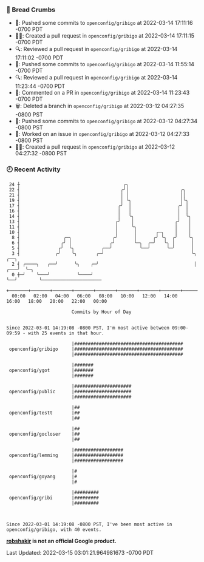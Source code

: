 ### 🍞 Bread Crumbs

 * 🚢: Pushed some commits to `openconfig/gribigo` at 2022-03-14 17:11:16 -0700 PDT
 * ✍🏼: Created a pull request in `openconfig/gribigo` at 2022-03-14 17:11:15 -0700 PDT
 * 🔍: Reviewed a pull request in  `openconfig/gribigo` at 2022-03-14 17:11:02 -0700 PDT
 * 🚢: Pushed some commits to `openconfig/gribigo` at 2022-03-14 11:55:14 -0700 PDT
 * 🔍: Reviewed a pull request in  `openconfig/gribigo` at 2022-03-14 11:23:44 -0700 PDT
 * 💬: Commented on a PR in  `openconfig/gribigo` at 2022-03-14 11:23:43 -0700 PDT
 * 🗑: Deleted a branch in `openconfig/gribigo` at 2022-03-12 04:27:35 -0800 PST
 * 🚢: Pushed some commits to `openconfig/gribigo` at 2022-03-12 04:27:34 -0800 PST
 * 👀: Worked on an issue in `openconfig/gribigo` at 2022-03-12 04:27:33 -0800 PST
 * ✍🏼: Created a pull request in `openconfig/gribigo` at 2022-03-12 04:27:32 -0800 PST

### 🕘 Recent Activity
```
 24 ┼                                      ╭╮
 22 ┤                                     ╭╯│                   ╭╮
 21 ┤                                     │ │                   ││
 19 ┤                                     │ ╰╮                  │╰╮
 17 ┤                                    ╭╯  │                 ╭╯ │
 16 ┤                                    │   │                 │  │
 14 ┤                                    │   ╰╮                │  ╰╮
 13 ┤                                   ╭╯    │               ╭╯   │
 11 ┤                                   │     ╰╮              │    │
 10 ┤                                   │      │       ╭─╮    │    │
  8 ┤                ╭─╮               ╭╯      │      ╭╯ ╰╮  ╭╯    ╰╮
  6 ┤               ╭╯ │              ╭╯       ╰─╮  ╭─╯   ╰╮ │      │
  5 ┤              ╭╯  ╰╮          ╭──╯          ╰──╯      ╰─╯      │
  3 ┤             ╭╯    ╰╮       ╭─╯                                ╰╮      ╭──╮
  2 ┤ ╭────╮   ╭──╯      ╰╮    ╭─╯                                   │  ╭───╯  ╰─╮
  0 ┼─╯    ╰───╯          ╰────╯                                     ╰──╯        ╰──────────────────────
    +───────+───────+───────+───────+───────+───────+───────+───────+───────+───────+───────+───────+────
  00:00   02:00   04:00   06:00   08:00   10:00   12:00   14:00   16:00   18:00   20:00   22:00   00:00   

						Commits by Hour of Day


Since 2022-03-01 14:19:08 -0800 PST, I'm most active between 09:00-09:59 - with 25 events in that hour.

```



```
                        |########################################
 openconfig/gribigo     |########################################
                        |########################################

                        |#######
 openconfig/ygot        |#######
                        |#######

                        |#####################
 openconfig/public      |#####################
                        |#####################

                        |##
 openconfig/testt       |##
                        |##

                        |##
 openconfig/gocloser    |##
                        |##

                        |##################
 openconfig/lemming     |##################
                        |##################

                        |#
 openconfig/goyang      |#
                        |#

                        |#########
 openconfig/gribi       |#########
                        |#########



Since 2022-03-01 14:19:08 -0800 PST, I've been most active in openconfig/gribigo, with 40 events.

```
**[robshakir](mailto:robjs@google.com) is not an official Google product.**  


Last Updated: 2022-03-15 03:01:21.964981673 -0700 PDT
